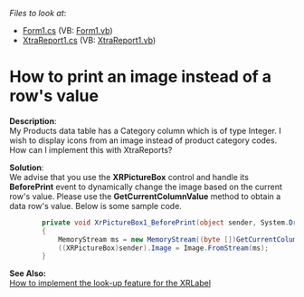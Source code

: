 <!-- default file list -->
*Files to look at*:

* [Form1.cs](./CS/E668/Form1.cs) (VB: [Form1.vb](./VB/E668/Form1.vb))
* [XtraReport1.cs](./CS/E668/XtraReport1.cs) (VB: [XtraReport1.vb](./VB/E668/XtraReport1.vb))
<!-- default file list end -->
# How to print an image instead of a row's value


<p><strong>Description</strong>:<br />
My Products data table has a Category column which is of type Integer.  I wish to display icons from an image instead of product category codes.  How can I implement this with XtraReports?</p><p><strong>Solution</strong>:<br />
We advise that you use the <strong>XRPictureBox</strong> control and handle its <strong>BeforePrint</strong> event to dynamically change the image based on the current row's value.  Please use the <strong>GetCurrentColumnValue</strong> method to obtain a data row's value.  Below is some sample code.<br />
</p>

```cs
        private void XrPictureBox1_BeforePrint(object sender, System.Drawing.Printing.PrintEventArgs e)
        {            
            MemoryStream ms = new MemoryStream((byte [])GetCurrentColumnValue("Picture"));
            ((XRPictureBox)sender).Image = Image.FromStream(ms);
        }

```

<p> </p><p><strong>See Also:</strong><br />
<a href="https://www.devexpress.com/Support/Center/p/A2319">How to implement the look-up feature for the XRLabel</a></p>

<br/>


